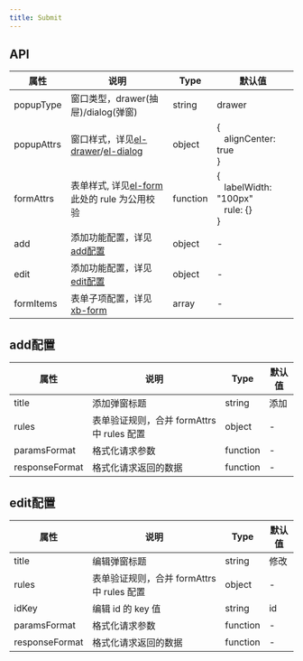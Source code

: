 ```yaml
---
title: Submit
---
```



## API

| 属性          | 说明                                      | Type   | 默认值   |
| ------------ | ----------------------------------------- | ------ | ------- |
| popupType    | 窗口类型，drawer(抽屉)/dialog(弹窗)          | string | drawer  |
| popupAttrs   | 窗口样式，详见[el-drawer](https://element-plus.org/zh-CN/component/drawer.html#%E5%B1%9E%E6%80%A7)/[el-dialog](https://element-plus.org/zh-CN/component/dialog.html#api)         | object | { <br>  &nbsp;&nbsp;&nbsp;alignCenter: true<br> }   |
| formAttrs   | 表单样式, 详见[el-form](https://element-plus.org/zh-CN/component/form.html#form-attributes) <br>此处的 rule 为公用校验   | function | { <br>  &nbsp;&nbsp;&nbsp;labelWidth: "100px"<br> &nbsp;&nbsp;&nbsp;rule: {}<br> }  |
| add          | 添加功能配置，详见[add配置](#add配置)            | object | -  |
| edit          | 添加功能配置，详见[edit配置](#edit配置)            | object | -  |
| formItems         | 表单子项配置，详见[xb-form](form.md)         | array | -      |



## add配置

| 属性           | 说明                                      | Type   | 默认值   |
| ------------  | ----------------------------------------- | ------ | ------- |
| title         | 添加弹窗标题                                 | string | 添加    |
| rules         | 表单验证规则，合并 formAttrs 中 rules 配置     | object | -      |
| paramsFormat  | 格式化请求参数                               | function | -      |
| responseFormat| 格式化请求返回的数据                           | function | -     |


## edit配置

| 属性           | 说明                                      | Type   | 默认值   |
| ------------  | ----------------------------------------- | ------ | ------- |
| title         | 编辑弹窗标题                                | string | 修改    |
| rules         | 表单验证规则，合并 formAttrs 中 rules 配置     | object | -      |
| idKey         | 编辑 id 的 key 值                          | string | id     |
| paramsFormat  | 格式化请求参数                               | function | -      |
| responseFormat| 格式化请求返回的数据                           | function | -     |

